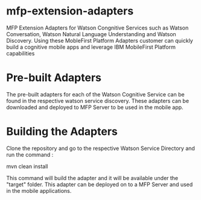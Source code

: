 # mfp-extension-adapters

MFP Extension Adapters for Watson Congnitive Services such as Watson Conversation, Watson Natural Language Understanding and Watson Discovery. Using these MobleFirst Platform Adapters customer can quickly build a cognitive mobile apps and leverage IBM MobileFirst Platform capabilities

# Pre-built Adapters

The pre-built adapters for each of the Watson Cognitive Service can be found in the respective watson service
discovery. These adapters can be downloaded and deployed to MFP Server to be used in the mobile app.

# Building the Adapters

Clone the repository and go to the respective Watson Service Directory and run the command :

mvn clean install

This command will build the adapter and it will be available under the "target" folder. This adapter
can be deployed on to a MFP Server and used in the mobile applications.
